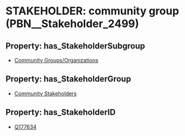 # STAKEHOLDER: __community group__ (PBN__Stakeholder_2499)

## Property: has_StakeholderSubgroup

* [Community Groups/Organizations](PBN__StakeholderSubgroup_134)

## Property: has_StakeholderGroup

* [Community Stakeholders](PBN__StakeholderGroup_8)

## Property: has_StakeholderID

* [Q177634](Q177634)

